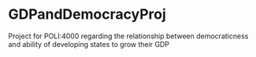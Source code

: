 # GDPandDemocracyProj
Project for POLI:4000 regarding the relationship between democraticness and ability of developing states to grow their GDP

